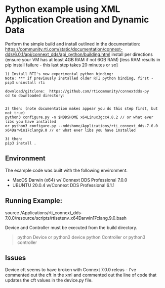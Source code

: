 # Python example using XML Application Creation and Dynamic Data

Perform the simple build and install outlined in the documentation:
     https://community.rti.com/static/documentation/connext-dds/6.0.1/api/connext_dds/api_python/building.html
    install per directions (ensure your VM has at least 4GB RAM if not 6GB RAM)
    [less RAM results in pip install failure - this last step takes 20 minutes or so]


    1) Install RTI's new experimental python binding:
    Note: *** if previously installed older RTI python binding, first - pip3 uninstall rti

    download/gitclone:  https://github.com/rticommunity/connextdds-py
    cd to downloaded directory:


    2) then: (note documentation makes appear you do this step first, but not true)
    python3 configure.py -n $NDDSHOME x64Linux3gcc4.8.2 // or what ever libs you have installed
    or python3 configure.py --nddshome/Applications/rti_connext_dds-7.0.0 x64Darwin17clang9.0 // or what ever libs you have installed

    3) then:
    pip3 install . 

## Environment
The example code was built with the following environment.

* MacOS Darwin (x64) w/ Connext DDS Professional 7.0.0
* UBUNTU 20.0.4 w/Connext DDS Professional 6.1.1

## Running Example:

source /Applications/rti_connext_dds-7.0.0/resource/scripts/rtisetenv_x64Darwin17clang.9.0.bash

Device and Controller must be executed from the build directory.
> python Device or python3 device
> python Controller or python3 controller

## Issues
Device cft seems to have broken with Connext 7.0.0 releas -  I've commented out the cft in the xml and commented out the line of code that updates the cft values in the device.py file.





